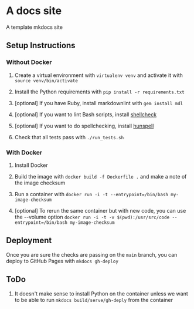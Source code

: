 # A docs site

A template mkdocs site

## Setup Instructions

### Without Docker

1. Create a virtual environment with `virtualenv venv` and activate it with `source venv/bin/activate`

1. Install the Python requirements with `pip install -r requirements.txt`

1. [optional] If you have Ruby, install markdownlint with `gem install mdl`

1. [optional] If you want to lint Bash scripts, install [shellcheck](https://github.com/koalaman/shellcheck#installing)

1. [optional] If you want to do spellchecking, install [hunspell](http://hunspell.github.io/)

1. Check that all tests pass with `./run_tests.sh`

### With Docker

1. Install Docker

1. Build the image with `docker build -f Dockerfile .` and make a note of the image checksum

1. Run a container with `docker run -i -t --entrypoint=/bin/bash my-image-checksum`

1. [optional] To rerun the same container but with new code, you can use the --volume option `docker run -i -t -v $(pwd):/usr/src/code --entrypoint=/bin/bash my-image-checksum`

## Deployment

Once you are sure the checks are passing on the `main` branch, you can deploy to GitHub Pages with `mkdocs gh-deploy`

## ToDo

1. It doesn't make sense to install Python on the container unless we want to be able to run `mkdocs build/serve/gh-deply` from the container
